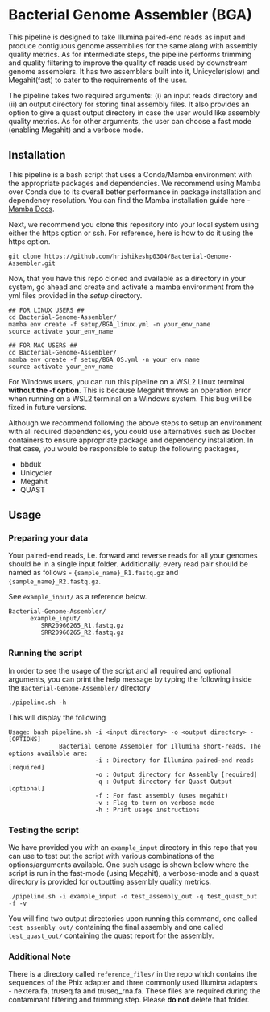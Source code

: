 # Bacterial Genome Assembler (BGA)

This pipeline is designed to take Illumina paired-end reads as input and produce contiguous genome assemblies for the same along with assembly quality metrics. As for intermediate steps, the pipeline performs trimming and quality filtering to improve the quality of reads used by downstream genome assemblers. It has two assemblers built into it, Unicycler(slow) and Megahit(fast) to cater to the requirements of the user. 

The pipeline takes two required arguments: (i) an input reads directory and (ii) an output directory for storing final assembly files. It also provides an option to give a quast output directory in case the user would like assembly quality metrics. As for other arguments, the user can choose a fast mode (enabling Megahit) and a verbose mode.

## Installation

This pipeline is a bash script that uses a Conda/Mamba environment with the appropriate packages and dependencies. We recommend using Mamba over Conda due to its overall better performance in package installation and dependency resolution. You can find the Mamba installation guide here - [Mamba Docs](https://mamba.readthedocs.io/en/latest/installation/mamba-installation.html#mamba-install).

Next, we recommend you clone this repository into your local system using either the https option or ssh. For reference, here is how to do it using the https option.
```
git clone https://github.com/hrishikeshp0304/Bacterial-Genome-Assembler.git
```

Now, that you have this repo cloned and available as a directory in your system, go ahead and create and activate a mamba environment from the yml files provided in the *setup* directory.

```
## FOR LINUX USERS ##
cd Bacterial-Genome-Assembler/
mamba env create -f setup/BGA_linux.yml -n your_env_name
source activate your_env_name

## FOR MAC USERS ##
cd Bacterial-Genome-Assembler/
mamba env create -f setup/BGA_OS.yml -n your_env_name
source activate your_env_name
```
For Windows users, you can run this pipeline on a WSL2 Linux terminal **without the -f option**. This is because Megahit throws an operation error when running on a WSL2 terminal on a Windows system. This bug will be fixed in future versions.

Although we recommend following the above steps to setup an environment with all required dependencies, you could use alternatives such as Docker containers to ensure appropriate package and dependency installation. In that case, you would be responsible to setup the following packages,
- bbduk
- Unicycler
- Megahit
- QUAST

## Usage

### Preparing your data
Your paired-end reads, i.e. forward and reverse reads for all your genomes should be in a single input folder. Additionally, every read pair should be named as follows - ``{sample_name}_R1.fastq.gz`` and ``{sample_name}_R2.fastq.gz``. 

See ``example_input/`` as a reference below.

```
Bacterial-Genome-Assembler/
      example_input/
         SRR20966265_R1.fastq.gz
         SRR20966265_R2.fastq.gz
```

### Running the script
In order to see the usage of the script and all required and optional arguments, you can print the help message by typing the following inside the ``Bacterial-Genome-Assembler/`` directory
```
./pipeline.sh -h
```
This will display the following
```
Usage: bash pipeline.sh -i <input directory> -o <output directory> -[OPTIONS]
              Bacterial Genome Assembler for Illumina short-reads. The options available are:
                        -i : Directory for Illumina paired-end reads [required]
                        -o : Output directory for Assembly [required]
                        -q : Output directory for Quast Output [optional]
                        -f : For fast assembly (uses megahit)
                        -v : Flag to turn on verbose mode
                        -h : Print usage instructions
```

### Testing the script
We have provided you with an ``example_input`` directory in this repo that you can use to test out the script with various combinations of the options/arguments available. One such usage is shown below where the script is run in the fast-mode (using Megahit), a verbose-mode and a quast directory is provided for outputting assembly quality metrics.
```
./pipeline.sh -i example_input -o test_assembly_out -q test_quast_out -f -v
```

You will find two output directories upon running this command, one called ``test_assembly_out/`` containing the final assembly and one called ``test_quast_out/`` containing the quast report for the assembly.

### Additional Note
There is a directory called ``reference_files/`` in the repo which contains the sequences of the Phix adapter and three commonly used Illumina adapters - nextera.fa, truseq.fa and truseq_rna.fa. These files are required during the contaminant filtering and trimming step. Please **do not** delete that folder.
